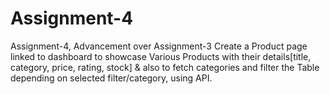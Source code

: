 # Assignment-4


Assignment-4, Advancement over Assignment-3 Create a Product page linked to dashboard to showcase Various Products with their details[title, category, price, rating, stock] & also to fetch categories and filter the Table depending on selected filter/category, using API.



